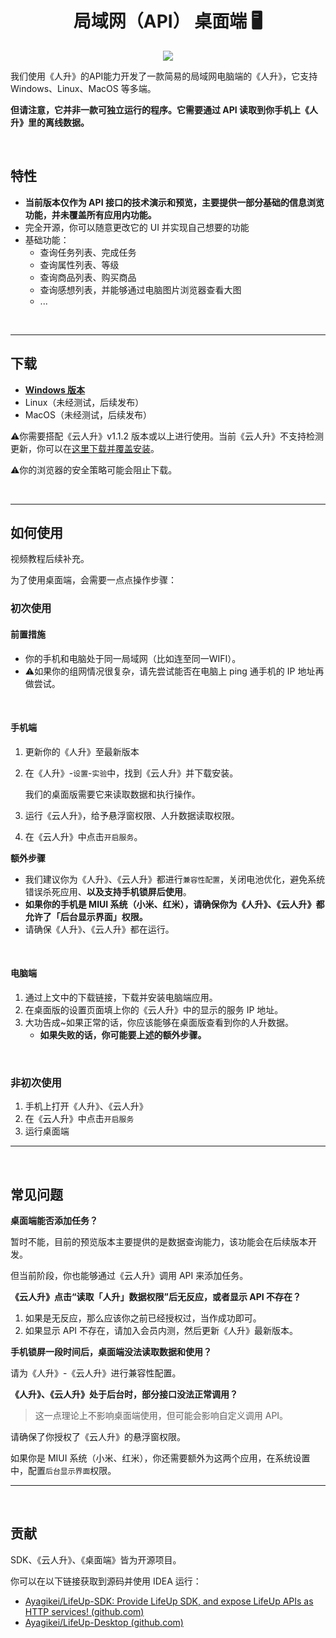 <h1 align="center" padding="100">局域网（API） 桌面端 🖥 </h1>

<p align="center">
 <img src="guide/_media/api/desktop.png" />
</p>


我们使用《人升》的API能力开发了一款简易的局域网电脑端的《人升》，它支持 Windows、Linux、MacOS 等多端。

**但请注意，它并非一款可独立运行的程序。它需要通过 API 读取到你手机上《人升》里的离线数据。**

<br/>

## 特性

- **当前版本仅作为 API 接口的技术演示和预览，主要提供一部分基础的信息浏览功能，并未覆盖所有应用内功能。**
- 完全开源，你可以随意更改它的 UI 并实现自己想要的功能
- 基础功能：
  - 查询任务列表、完成任务
  - 查询属性列表、等级
  - 查询商品列表、购买商品
  - 查询感想列表，并能够通过电脑图片浏览器查看大图
  - ...



<br/>

---



## 下载

- **[Windows 版本](http://lifeupcdnpic.cdn.dfyun.com.cn/download/release/desktop/LifeUp_Desktop-1.0.1.msi)**
- Linux（未经测试，后续发布）
- MacOS（未经测试，后续发布）

⚠你需要搭配《云人升》v1.1.2 版本或以上进行使用。当前《云人升》不支持检测更新，你可以在[这里下载并覆盖安装](http://lifeupcdnpic.cdn.dfyun.com.cn/download/release/cloud/lifeup_cloud_1.1.2.apk)。

⚠你的浏览器的安全策略可能会阻止下载。

<br/>



---



## 如何使用

视频教程后续补充。

为了使用桌面端，会需要一点点操作步骤：

### 初次使用

#### 前置措施

- 你的手机和电脑处于同一局域网（比如连至同一WIFI）。
- ⚠如果你的组网情况很复杂，请先尝试能否在电脑上 ping 通手机的 IP 地址再做尝试。

<br/>

#### 手机端

1. 更新你的《人升》至最新版本

2. 在《人升》-`设置`-`实验`中，找到《云人升》并下载安装。

   我们的桌面版需要它来读取数据和执行操作。

3. 运行《云人升》，给予悬浮窗权限、人升数据读取权限。

4. 在《云人升》中点击`开启服务`。



**额外步骤**

- 我们建议你为《人升》、《云人升》都进行`兼容性配置`，关闭电池优化，避免系统错误杀死应用、**以及支持手机锁屏后使用**。
- **如果你的手机是 MIUI 系统（小米、红米），请确保你为《人升》、《云人升》都允许了「后台显示界面」权限。**
- 请确保《人升》、《云人升》都在运行。

<br/>


#### 电脑端

1. 通过上文中的下载链接，下载并安装电脑端应用。
2. 在桌面版的设置页面填上你的《云人升》中的显示的服务 IP 地址。
3. 大功告成~如果正常的话，你应该能够在桌面版查看到你的人升数据。
   - **如果失败的话，你可能要上述的额外步骤。**



<br/>

### 非初次使用

1. 手机上打开《人升》、《云人升》
2. 在《云人升》中点击`开启服务`
3. 运行桌面端


---



<br/>

## 常见问题

**桌面端能否添加任务？**

暂时不能，目前的预览版本主要提供的是数据查询能力，该功能会在后续版本开发。

但当前阶段，你也能够通过《云人升》调用 API 来添加任务。

**《云人升》点击“读取「人升」数据权限”后无反应，或者显示 API 不存在？**

1. 如果是无反应，那么应该你之前已经授权过，当作成功即可。
2. 如果显示 API 不存在，请加入会员内测，然后更新《人升》最新版本。

**手机锁屏一段时间后，桌面端没法读取数据和使用？**

请为《人升》-《云人升》进行兼容性配置。

**《人升》、《云人升》处于后台时，部分接口没法正常调用？**

> 这一点理论上不影响桌面端使用，但可能会影响自定义调用 API。

请确保了你授权了《云人升》的悬浮窗权限。

如果你是 MIUI 系统（小米、红米），你还需要额外为这两个应用，在系统设置中，配置`后台显示界面`权限。


---



<br/>

## 贡献

SDK、《云人升》、《桌面端》皆为开源项目。

你可以在以下链接获取到源码并使用 IDEA 运行：

- [Ayagikei/LifeUp-SDK: Provide LifeUp SDK, and expose LifeUp APIs as HTTP services! (github.com)](https://github.com/Ayagikei/LifeUp-SDK)
- [Ayagikei/LifeUp-Desktop (github.com)](https://github.com/Ayagikei/LifeUp-Desktop)
